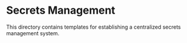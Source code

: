 # Secrets Management

This directory contains templates for establishing a centralized secrets management system.